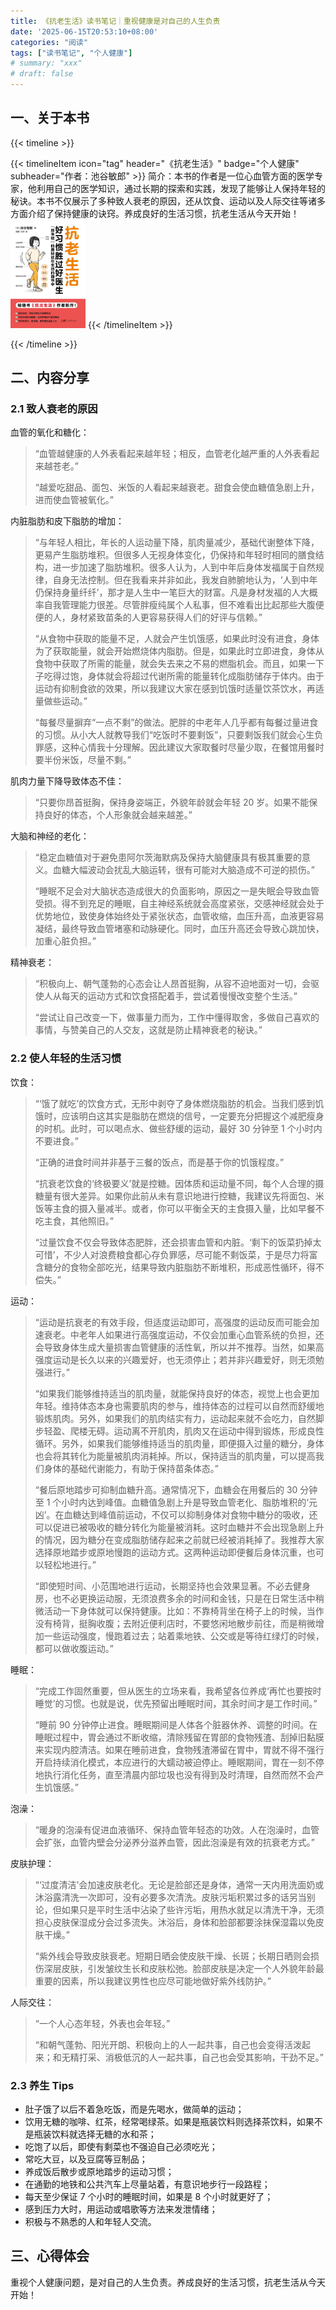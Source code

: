 ```yaml
---
title: 《抗老生活》读书笔记｜重视健康是对自己的人生负责
date: '2025-06-15T20:53:10+08:00'
categories: "阅读"
tags: ["读书笔记", "个人健康"]
# summary: "xxx"
# draft: false
---
```


## 一、关于本书

{{< timeline >}}

{{< timelineItem icon="tag" header="《抗老生活》" badge="个人健康" subheader="作者：池谷敏郎" >}}
简介：本书的作者是一位心血管方面的医学专家，他利用自己的医学知识，通过长期的探索和实践，发现了能够让人保持年轻的秘诀。本书不仅展示了多种致人衰老的原因，还从饮食、运动以及人际交往等诸多方面介绍了保持健康的诀窍。养成良好的生活习惯，抗老生活从今天开始！
<img src="./cover.jpg" width="120" alt="book cover">
{{< /timelineItem >}}

{{< /timeline >}}

## 二、内容分享

### 2.1 致人衰老的原因

血管的氧化和糖化：

> “血管越健康的人外表看起来越年轻；相反，血管老化越严重的人外表看起来越苍老。”
>
> “越爱吃甜品、面包、米饭的人看起来越衰老。甜食会使血糖值急剧上升，进而使血管被氧化。”

内脏脂肪和皮下脂肪的增加：

> “与年轻人相比，年长的人运动量下降，肌肉量减少，基础代谢整体下降，更易产生脂肪堆积。但很多人无视身体变化，仍保持和年轻时相同的膳食结构，进一步加速了脂肪堆积。很多人认为，人到中年后身体发福属于自然规律，自身无法控制。但在我看来并非如此，我发自肺腑地认为，‘人到中年仍保持身量纤纤’，那才是人生中一笔巨大的财富。凡是身材发福的人大概率自我管理能力很差。尽管胖瘦纯属个人私事，但不难看出比起那些大腹便便的人，身材紧致苗条的人更容易获得人们的好评与信赖。”
>
> “从食物中获取的能量不足，人就会产生饥饿感，如果此时没有进食，身体为了获取能量，就会开始燃烧体内脂肪。但是，如果此时立即进食，身体从食物中获取了所需的能量，就会失去来之不易的燃脂机会。而且，如果一下子吃得过饱，身体就会将超过代谢所需的能量转化成脂肪储存于体内。由于运动有抑制食欲的效果，所以我建议大家在感到饥饿时适量饮茶饮水，再适量做些运动。”
>
> “每餐尽量摒弃“一点不剩”的做法。肥胖的中老年人几乎都有每餐过量进食的习惯。从小大人就教导我们“吃饭时不要剩饭”，只要剩饭我们就会心生负罪感，这种心情我十分理解。因此建议大家取餐时尽量少取，在餐馆用餐时要半份米饭，尽量不剩。”

肌肉力量下降导致体态不佳：

> “只要你昂首挺胸，保持身姿端正，外貌年龄就会年轻 20 岁。如果不能保持良好的体态，个人形象就会越来越差。”

大脑和神经的老化：

> “稳定血糖值对于避免患阿尔茨海默病及保持大脑健康具有极其重要的意义。血糖大幅波动会扰乱大脑运转，很有可能对大脑造成不可逆的损伤。”
>
> “睡眠不足会对大脑状态造成很大的负面影响，原因之一是失眠会导致血管受损。得不到充足的睡眠，自主神经系统就会高度紧张，交感神经就会处于优势地位，致使身体始终处于紧张状态，血管收缩，血压升高，血液更容易凝结，最终导致血管堵塞和动脉硬化。同时，血压升高还会导致心跳加快，加重心脏负担。”

精神衰老：

> “积极向上、朝气蓬勃的心态会让人昂首挺胸，从容不迫地面对一切，会驱使人从每天的运动方式和饮食搭配着手，尝试着慢慢改变整个生活。”
>
> “尝试让自己改变一下，做事量力而为，工作中懂得取舍，多做自己喜欢的事情，与赞美自己的人交友，这就是防止精神衰老的秘诀。”

### 2.2 使人年轻的生活习惯

饮食：

> “‘饿了就吃’的饮食方式，无形中剥夺了身体燃烧脂肪的机会。当我们感到饥饿时，应该明白这其实是脂肪在燃烧的信号，一定要充分把握这个减肥瘦身的时机。此时，可以喝点水、做些舒缓的运动，最好 30 分钟至 1 个小时内不要进食。”
>
> “正确的进食时间并非基于三餐的饭点，而是基于你的饥饿程度。”
>
> “抗衰老饮食的‘终极要义’就是控糖。因体质和运动量不同，每个人合理的摄糖量有很大差异。如果你此前从未有意识地进行控糖，我建议先将面包、米饭等主食的摄入量减半。或者，你可以平衡全天的主食摄入量，比如早餐不吃主食，其他照旧。”
>
> “过量饮食不仅会导致体态肥胖，还会损害血管和内脏。‘剩下的饭菜扔掉太可惜’，不少人对浪费粮食都心存负罪感，尽可能不剩饭菜，于是尽力将富含糖分的食物全部吃光，结果导致内脏脂肪不断堆积，形成恶性循环，得不偿失。”

运动：

> “运动是抗衰老的有效手段，但适度运动即可，高强度的运动反而可能会加速衰老。中老年人如果进行高强度运动，不仅会加重心血管系统的负担，还会导致身体生成大量损害血管健康的活性氧，所以并不推荐。当然，如果高强度运动是长久以来的兴趣爱好，也无须停止；若并非兴趣爱好，则无须勉强进行。”
>
> “如果我们能够维持适当的肌肉量，就能保持良好的体态，视觉上也会更加年轻。维持体态本身也需要肌肉的参与，维持体态的过程可以自然而舒缓地锻炼肌肉。另外，如果我们的肌肉结实有力，运动起来就不会吃力，自然脚步轻盈、爬楼无碍。运动离不开肌肉，肌肉又在运动中得到锻炼，形成良性循环。另外，如果我们能够维持适当的肌肉量，即便摄入过量的糖分，身体也会将其转化为能量被肌肉消耗掉。所以，保持适当的肌肉量，可以提高我们身体的基础代谢能力，有助于保持苗条体态。”
>
> “餐后原地踏步可抑制血糖升高。通常情况下，血糖会在用餐后的 30 分钟至 1 个小时内达到峰值。血糖值急剧上升是导致血管老化、脂肪堆积的‘元凶’。在血糖达到峰值前运动，不仅可以抑制身体对食物中糖分的吸收，还可以促进已被吸收的糖分转化为能量被消耗。这时血糖并不会出现急剧上升的情况，因为糖分在变成脂肪储存起来之前就已经被消耗掉了。我推荐大家选择原地踏步或原地慢跑的运动方式。这两种运动即便餐后身体沉重，也可以轻松地进行。”
>
> “即使短时间、小范围地进行运动，长期坚持也会效果显著。不必去健身房，也不必更换运动服，无须浪费多余的时间和金钱，只是在日常生活中稍微活动一下身体就可以保持健康。比如：不靠椅背坐在椅子上的时候，当作没有椅背，挺胸收腹；去附近便利店时，不要悠闲地散步前往，而是稍微增加一些运动强度，慢跑着过去；站着乘地铁、公交或是等待红绿灯的时候，都可以做收腹运动。”

睡眠：

> “完成工作固然重要，但从医生的立场来看，我希望各位养成‘再忙也要按时睡觉’的习惯。也就是说，优先预留出睡眠时间，其余时间才是工作时间。”
>
> “睡前 90 分钟停止进食。睡眠期间是人体各个脏器休养、调整的时间。在睡眠过程中，胃会通过不断收缩，清除残留在胃部的食物残渣、刮掉旧黏膜来实现内腔清洁。如果在睡前进食，食物残渣滞留在胃中，胃就不得不强行开启持续消化模式，本应进行的大蠕动被迫停止。睡眠期间，胃在一刻不停地执行消化任务，直至清晨内部垃圾也没有得到及时清理，自然而然不会产生饥饿感。”

泡澡：

> “暖身的泡澡有促进血液循环、保持血管年轻态的功效。人在泡澡时，血管会扩张，血管内壁会分泌养分滋养血管，因此泡澡是有效的抗衰老方式。”

皮肤护理：

> “‘过度清洁’会加速皮肤老化。无论是脸部还是身体，通常一天内用洗面奶或沐浴露清洗一次即可，没有必要多次清洗。皮肤污垢积累过多的话另当别论，但如果只是平时生活中沾染了些许污垢，用热水就足以清洗干净，无须担心皮肤保湿成分会过多流失。沐浴后，身体和脸部都要涂抹保湿霜以免皮肤干燥。”
>
> “紫外线会导致皮肤衰老。短期日晒会使皮肤干燥、长斑；长期日晒则会损伤深层皮肤，引发皱纹生长和皮肤松弛。脸部皮肤是决定一个人外貌年龄最重要的因素，所以我建议男性也应尽可能地做好紫外线防护。”

人际交往：

> “一个人心态年轻，外表也会年轻。”
>
> “和朝气蓬勃、阳光开朗、积极向上的人一起共事，自己也会变得活泼起来；和无精打采、消极低沉的人一起共事，自己也会受其影响，干劲不足。”

### 2.3 养生 Tips

- 肚子饿了以后不着急吃饭，而是先喝水，做简单的运动；
- 饮用无糖的咖啡、红茶，经常喝绿茶。如果是瓶装饮料则选择茶饮料，如果不是瓶装饮料就选择无糖的水和茶；
- 吃饱了以后，即使有剩菜也不强迫自己必须吃光；
- 常吃大豆，以及豆腐等豆制品；
- 养成饭后散步或原地踏步的运动习惯；
- 在通勤的地铁和公共汽车上尽量站着，有意识地步行一段路程；
- 每天至少保证 7 个小时的睡眠时间，如果是 8 个小时就更好了；
- 感到压力大时，用运动或唱歌等方法来发泄情绪；
- 积极与不熟悉的人和年轻人交流。

## 三、心得体会

重视个人健康问题，是对自己的人生负责。养成良好的生活习惯，抗老生活从今天开始！
